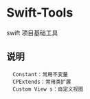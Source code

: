 # Swift-Tools
swift 项目基础工具

## 说明
```
  Constant：常用不变量
  CPExtends：常用类扩展
  Custom View s：自定义视图
  ```
